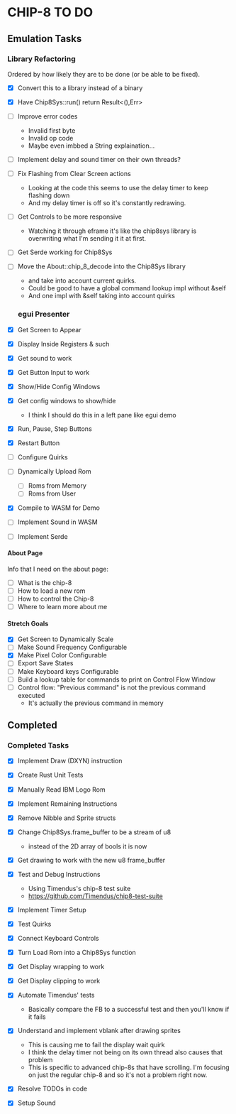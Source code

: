 # CHIP-8 TO DO

## Emulation Tasks

### Library Refactoring

Ordered by how likely they are to be done (or be able to be fixed).

- [x] Convert this to a library instead of a binary
- [x] Have Chip8Sys::run() return Result<(),Err>
- [ ] Improve error codes
  - Invalid first byte
  - Invalid op code
  - Maybe even imbbed a String explaination...
- [ ] Implement delay and sound timer on their own threads?
- [ ] Fix Flashing from Clear Screen actions
  - Looking at the code this seems to use the delay timer to keep flashing down
  - And my delay timer is off so it's constantly redrawing.
- [ ] Get Controls to be more responsive
  - Watching it through eframe it's like the chip8sys library is overwriting
      what I'm sending it it at first.
- [ ] Get Serde working for Chip8Sys
- [ ] Move the About::chip_8_decode into the Chip8Sys library
  - and take into account current quirks.
  - Could be good to have a global command lookup impl without &self
  - And one impl with &self taking into account quirks

  ### egui Presenter

- [x] Get Screen to Appear
- [x] Display Inside Registers & such
- [x] Get sound to work
- [x] Get Button Input to work
- [x] Show/Hide Config Windows
- [x] Get config windows to show/hide
  - I think I should do this in a left pane like egui demo
- [x] Run, Pause, Step Buttons
- [x] Restart Button
- [ ] Configure Quirks
- [ ] Dynamically Upload Rom
  - [ ] Roms from Memory
  - [ ] Roms from User
- [x] Compile to WASM for Demo
- [ ] Implement Sound in WASM
- [ ] Implement Serde

#### About Page

Info that I need on the about page:

- [ ] What is the chip-8
- [ ] How to load a new rom
- [ ] How to control the Chip-8
- [ ] Where to learn more about me

#### Stretch Goals

- [x] Get Screen to Dynamically Scale
- [ ] Make Sound Frequency Configurable
- [x] Make Pixel Color Configurable
- [ ] Export Save States
- [ ] Make Keyboard keys Configurable
- [ ] Build a lookup table for commands to print on Control Flow Window
- [ ] Control flow: "Previous command" is not the previous command executed
  - It's actually the previous command in memory

## Completed

### Completed Tasks

- [x] Implement Draw (DXYN) instruction
- [x] Create Rust Unit Tests
- [x] Manually Read IBM Logo Rom
- [x] Implement Remaining Instructions
- [x] Remove Nibble and Sprite structs
- [x] Change Chip8Sys.frame_buffer to be a stream of u8
  - instead of the 2D array of bools it is now
- [x] Get drawing to work with the new u8 frame_buffer

- [x] Test and Debug Instructions
  - Using Timendus's chip-8 test suite
  - <https://github.com/Timendus/chip8-test-suite>
- [x] Implement Timer Setup
- [x] Test Quirks
- [x] Connect Keyboard Controls
- [x] Turn Load Rom into a Chip8Sys function
- [x] Get Display wrapping to work
- [x] Get Display clipping to work
- [x] Automate Timendus' tests
  - Basically compare the FB to a successful test and then you'll know if it fails
- [x] Understand and implement vblank after drawing sprites
  - This is causing me to fail the display wait quirk
  - I think the delay timer not being on its own thread also causes that problem
  - This is specific to advanced chip-8s that have scrolling.
      I'm focusing on just the regular chip-8 and so it's not a problem right now.
- [x] Resolve TODOs in code
- [x] Setup Sound
